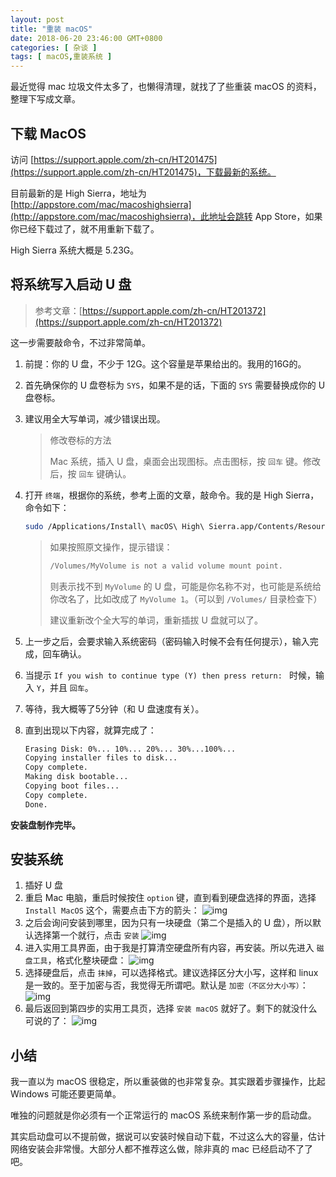 ```yaml
---
layout: post
title: "重装 macOS"
date: 2018-06-20 23:46:00 GMT+0800
categories: [ 杂谈 ]
tags: [ macOS,重装系统 ]
---
```


最近觉得 mac 垃圾文件太多了，也懒得清理，就找了了些重装 macOS 的资料，整理下写成文章。

<!-- more -->

## 下载 MacOS

访问 [https://support.apple.com/zh-cn/HT201475](https://support.apple.com/zh-cn/HT201475)，下载最新的系统。

目前最新的是 High Sierra，地址为 [http://appstore.com/mac/macoshighsierra](http://appstore.com/mac/macoshighsierra)，此地址会跳转 App Store，如果你已经下载过了，就不用重新下载了。

High Sierra 系统大概是 5.23G。

## 将系统写入启动 U 盘

> 参考文章：[https://support.apple.com/zh-cn/HT201372](https://support.apple.com/zh-cn/HT201372)

这一步需要敲命令，不过非常简单。

1. 前提：你的 U 盘，不少于 12G。这个容量是苹果给出的。我用的16G的。

2. 首先确保你的 U 盘卷标为 `SYS`，如果不是的话，下面的 `SYS` 需要替换成你的 U 盘卷标。

3. 建议用全大写单词，减少错误出现。

   > 修改卷标的方法
   >
   > Mac 系统，插入 U 盘，桌面会出现图标。点击图标，按 `回车` 键。修改后，按 `回车` 键确认。

4. 打开 `终端`，根据你的系统，参考上面的文章，敲命令。我的是 High Sierra，命令如下：

    ```bash
    sudo /Applications/Install\ macOS\ High\ Sierra.app/Contents/Resources/createinstallmedia --volume /Volumes/SYS --applicationpath /Applications/Install\ macOS\ High\ Sierra.app
    ```

   > 如果按照原文操作，提示错误：
   >
   > ```bash
    > /Volumes/MyVolume is not a valid volume mount point.
    > ```
   >
   > 则表示找不到 `MyVolume` 的 U 盘，可能是你名称不对，也可能是系统给你改名了，比如改成了 `MyVolume 1`。（可以到 `/Volumes/` 目录检查下）
   >
   > 建议重新改个全大写的单词，重新插拔 U 盘就可以了。

5. 上一步之后，会要求输入系统密码（密码输入时候不会有任何提示），输入完成，回车确认。
6. 当提示 `If you wish to continue type (Y) then press return: ` 时候，输入 `Y`，并且 `回车`。
7. 等待，我大概等了5分钟（和 U 盘速度有关）。
8. 直到出现以下内容，就算完成了：

    ```bash
    Erasing Disk: 0%... 10%... 20%... 30%...100%...
    Copying installer files to disk...
    Copy complete.
    Making disk bootable...
    Copying boot files...
    Copy complete.
    Done.
    ```

**安装盘制作完毕。**

## 安装系统

1. 插好 U 盘
2. 重启 Mac 电脑，重启时候按住 `option` 键，直到看到硬盘选择的界面，选择 `Install MacOS` 这个，需要点击下方的箭头：
   ![img](https://cdn1.yukapril.com/2018-06-20-install-macos-1.jpg)
3. 之后会询问安装到哪里，因为只有一块硬盘（第二个是插入的 U 盘），所以默认选择第一个就行，点击 `安装`
   ![img](https://cdn1.yukapril.com/2018-06-20-install-macos-2.jpg)
4. 进入实用工具界面，由于我是打算清空硬盘所有内容，再安装。所以先进入 `磁盘工具`，格式化整块硬盘：
   ![img](https://cdn1.yukapril.com/2018-06-20-install-macos-3.jpg)
5. 选择硬盘后，点击 `抹掉`，可以选择格式。建议选择区分大小写，这样和 linux 是一致的。至于加密与否，我觉得无所谓吧。默认是 `加密（不区分大小写）`：
   ![img](https://cdn1.yukapril.com/2018-06-20-install-macos-4.jpg)
6. 最后返回到第四步的实用工具页，选择 `安装 macOS` 就好了。剩下的就没什么可说的了：
   ![img](https://cdn1.yukapril.com/2018-06-20-install-macos-5.jpg)

## 小结

我一直以为 macOS 很稳定，所以重装做的也非常复杂。其实跟着步骤操作，比起 Windows 可能还要更简单。

唯独的问题就是你必须有一个正常运行的 macOS 系统来制作第一步的启动盘。

其实启动盘可以不提前做，据说可以安装时候自动下载，不过这么大的容量，估计网络安装会非常慢。大部分人都不推荐这么做，除非真的 mac 已经启动不了了吧。
